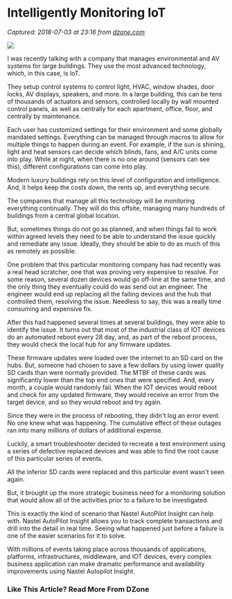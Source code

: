 # Intelligently Monitoring IoT

_Captured: 2018-07-03 at 23:16 from [dzone.com](https://dzone.com/articles/intelligently-monitoring-iot)_

![](https://www.nastel.com/wp-content/uploads/intelligent-monitoring.jpg)

I was recently talking with a company that manages environmental and AV systems for large buildings. They use the most advanced technology, which, in this case, is IoT.

They setup control systems to control light, HVAC, window shades, door locks, AV displays, speakers, and more. In a large building, this can be tens of thousands of actuators and sensors, controlled locally by wall mounted control panels, as well as centrally for each apartment, office, floor, and centrally by maintenance.

Each user has customized settings for their environment and some globally mandated settings. Everything can be managed through macros to allow for multiple things to happen during an event. For example, if the sun is shining, light and heat sensors can decide which blinds, fans, and A/C units come into play. While at night, when there is no one around (sensors can see this), different configurations can come into play.

Modern luxury buildings rely on this level of configuration and intelligence. And, it helps keep the costs down, the rents up, and everything secure.

The companies that manage all this technology will be monitoring everything continually. They will do this offsite, managing many hundreds of buildings from a central global location.

But, sometimes things do not go as planned, and when things fail to work within agreed levels they need to be able to understand the issue quickly and remediate any issue. Ideally, they should be able to do as much of this as remotely as possible.

One problem that this particular monitoring company has had recently was a real head scratcher, one that was proving very expensive to resolve. For some reason, several dozen devices would go off-line at the same time, and the only thing they eventually could do was send out an engineer. The engineer would end up replacing all the failing devices and the hub that controlled them, resolving the issue. Needless to say, this was a really time consuming and expensive fix.

After this had happened several times at several buildings, they were able to identify the issue. It turns out that most of the industrial class of IOT devices do an automated reboot every 28 day, and, as part of the reboot process, they would check the local hub for any firmware updates.

These firmware updates were loaded over the internet to an SD card on the hubs. But, someone had chosen to save a few dollars by using lower quality SD cards than were normally provided. The MTBF of these cards was significantly lower than the top end ones that were specified. And, every month, a couple would randomly fail. When the IOT devices would reboot and check for any updated firmware, they would receive an error from the target device, and so they would reboot and try again.

Since they were in the process of rebooting, they didn't log an error event. No one knew what was happening. The cumulative effect of these outages ran into many millions of dollars of additional expense.

Luckily, a smart troubleshooter decided to recreate a test environment using a series of defective replaced devices and was able to find the root cause of this particular series of events.

All the inferior SD cards were replaced and this particular event wasn't seen again.

But, it brought up the more strategic business need for a monitoring solution that would allow all of the activities prior to a failure to be investigated.

This is exactly the kind of scenario that Nastel AutoPilot Insight can help with. Nastel AutoPilot Insight allows you to track complete transactions and drill into the detail in real time. Seeing what happened just before a failure is one of the easier scenarios for it to solve.

With millions of events taking place across thousands of applications, platforms, infrastructures, middleware, and IOT devices, every complex business application can make dramatic performance and availability improvements using Nastel Autopilot Insight.

### Like This Article? Read More From DZone
